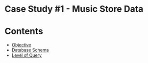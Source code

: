 <h1>Case Study #1 - Music Store Data</h1>

<h1>Contents</h1>
<ul>
  <li><a href="#introduction">Objective</a></li>
  <li><a href="#problemstatement">Database Schema</a></li>
  <li><a href="#entityrelationshipdiagram">Level of Query</a></li>
</ul>
